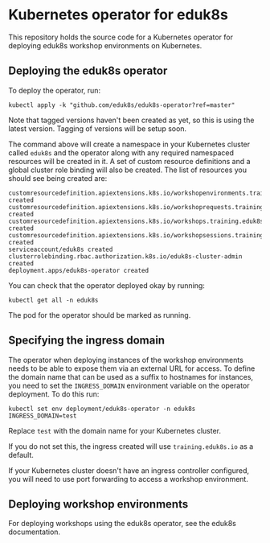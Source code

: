 Kubernetes operator for eduk8s
==============================

This repository holds the source code for a Kubernetes operator for deploying eduk8s workshop environments on Kubernetes.

Deploying the eduk8s operator
-----------------------------

To deploy the operator, run:

```
kubectl apply -k "github.com/eduk8s/eduk8s-operator?ref=master"
```

Note that tagged versions haven't been created as yet, so this is using the latest version. Tagging of versions will be setup soon.

The command above will create a namespace in your Kubernetes cluster called `eduk8s` and the operator along with any required namespaced resources will be created in it. A set of custom resource definitions and a global cluster role binding will also be created. The list of resources you should see being created are:

```
customresourcedefinition.apiextensions.k8s.io/workshopenvironments.training.eduk8s.io created
customresourcedefinition.apiextensions.k8s.io/workshoprequests.training.eduk8s.io created
customresourcedefinition.apiextensions.k8s.io/workshops.training.eduk8s.io created
customresourcedefinition.apiextensions.k8s.io/workshopsessions.training.eduk8s.io created
serviceaccount/eduk8s created
clusterrolebinding.rbac.authorization.k8s.io/eduk8s-cluster-admin created
deployment.apps/eduk8s-operator created
```

You can check that the operator deployed okay by running:

```
kubectl get all -n eduk8s
```

The pod for the operator should be marked as running.

Specifying the ingress domain
-----------------------------

The operator when deploying instances of the workshop environments needs to be able to expose them via an external URL for access. To define the domain name that can be used as a suffix to hostnames for instances, you need to set the `INGRESS_DOMAIN` environment variable on the operator deployment. To do this run:

```
kubectl set env deployment/eduk8s-operator -n eduk8s INGRESS_DOMAIN=test
```

Replace `test` with the domain name for your Kubernetes cluster.

If you do not set this, the ingress created will use `training.eduk8s.io` as a default.

If your Kubernetes cluster doesn't have an ingress controller configured, you will need to use port forwarding to access a workshop environment.

Deploying workshop environments
-------------------------------

For deploying workshops using the eduk8s operator, see the eduk8s documentation.

